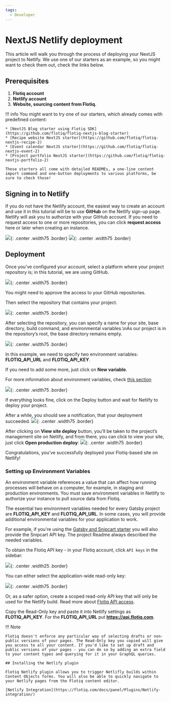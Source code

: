```yaml
---
tags:
  - Developer
---
```


# NextJS Netlify deployment

This article will walk you through the process of deploying your NextJS project to Netlify.
We use one of our starters as an example, so you might want to check them out, check the links below.

## Prerequisites

1. **Flotiq account**
2. **Netlify account**
3. **Website, sourcing content from Flotiq.**

!!! info
    You might want to try one of our starters, which already comes with predefined content:

    * [NextJS Blog starter using Flotiq SDK](https://github.com/flotiq/flotiq-nextjs-blog-starter)
    * [Recipe website NextJS starter](https://github.com/flotiq/flotiq-nextjs-recipe-2)
    * [Event calendar NextJS starter](https://github.com/flotiq/flotiq-nextjs-event-2)
    * [Project portfolio NextJS starter](https://github.com/flotiq/flotiq-nextjs-portfolio-2)

    These starters all come with detailed READMEs, a one-line content import command and one-button deployments to various platforms, be sure to check those!

## Signing in to Netlify

If you do not have the Netlify account, the easiest way to create an account and use it in this tutorial will be to use **GitHub** on the Netlify sign-up page.
Netlify will ask you to authorize with your GitHub account. If you need to request access to one or more repositories, you can click **request access** here or later when creating an instance.

 ![](images/netlify-signup.png){: .center .width75 .border}
 ![](images/netlify-authorize.png){: .center .width75 .border}

## Deployment

Once you’ve configured your account, select a platform where your project repository is; in this tutorial, we are using GitHub.

 ![](images/netlify-select-source.png){: .center .width75 .border}

You might need to approve the access to your GitHub repositories. 

Then select the repository that contains your project.

 ![](images/netlify-nextjs-select-repository.png){: .center .width75 .border}

After selecting the repository, you can specify a name for your site, base directory, build command, and environmental variables.\nAs our project is in the repository’s root, the base directory remains empty.

 ![](images/netlify-nextjs-configure-project.png){: .center .width75 .border}

In this example, we need to specify two environment variables: **FLOTIQ_API_URL** and **FLOTIQ_API_KEY**.

If you need to add some more, just click on **New variable**.

For more information about environment variables, check [this section](#setting-up-environment-variables)

 ![](images/netlify-nextjs-environment-variables.png){: .center .width75 .border}


If everything looks fine, click on the Deploy button and wait for Netlify to deploy your project.

After a while, you should see a notification, that your deployment succeeded. ![](images/netlify-nextjs-deployment-success.png){: .center .width75 .border}

After clicking on **View site deploy** button, you’ll be taken to the project’s management site on Netlify, and from there, you can click to view your site, just click **Open production deploy**: ![](images/netlify-nextjs-deployment-publish.png){: .center .width75 .border}

Congratulations, you’ve successfully deployed your Flotiq-based site on Netlify!

### Setting up Environment Variables

An environment variable references a value that can affect how running processes will behave on a computer, for example, in staging and production environments. You must save environment variables in Netlify to authorize your instance to pull source data from Flotiq.

The essential two environment variables needed for every Gatsby project are **FLOTIQ_API_KEY** and **FLOTIQ_API_URL**. In some cases, you will provide additional environmental variables for your application to work.

For example, if you're using the [Gatsby and Snipcart starter](https://github.com/flotiq/gatsby-starter-products) you will also provide the Snipcart API key. The project Readme always described the needed variables.

To obtain the Flotiq API key - in your Flotiq account, click `API keys` in the sidebar:

 ![](../../API/images/api-keys-menu.png){: .center .width25 .border}

You can either select the application-wide read-only key:

 ![](../../API/images/api-keys_1.png){: .center .width75 .border}

Or, as a safer option, create a scoped read-only API key that will only be used for the Netlify build. Read more about [Flotiq API access](https://flotiq.com/docs/API/).

Copy the Read-Only key and paste it into Netlify settings as **FLOTIQ_API_KEY**. For the **FLOTIQ_API_URL** put **https://api.flotiq.com**.

!!! Note

    Flotiq doesn't enforce any particular way of selecting drafts or non-public versions of your pages. The Read-Only key you copied will give you access to all your content. If you'd like to set up draft and public versions of your pages - you can do so by adding an extra field to your content types and querying for it in your GraphQL queries.

    ## Installing the Netlify plugin

    Flotiq Netlify plugin allows you to trigger Netlifly builds within Content Objects forms. You will also be able to quickly navigate to your Netlify pages from the Flotiq content editor.

    [Netlify Integration](https://flotiq.com/docs/panel/Plugins/Netlify-integration/)